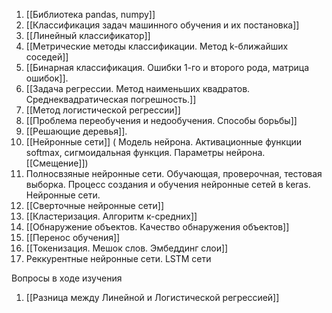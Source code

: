 1. [[Библиотека pandas, numpy]]
2. [[Классификация задач машинного обучения и их постановка]]
3. [[Линейный классификатор]]
4. [[Метрические методы классификации. Метод k-ближайших соседей]]
5. [[Бинарная классификация. Ошибки 1-го и второго рода, матрица ошибок]].
6. [[Задача регрессии. Метод наименьших квадратов. Среднеквадратическая погрешность.]]
7. [[Метод логистической регрессии]]
8. [[Проблема переобучения и недообучения. Способы борьбы]]
9. [[Решающие деревья]].
10. [[Нейронные сети]] ( Модель нейрона. Активационные функции softmax, сигмоидальная функция. Параметры нейрона. [[Смещение]])
11. Полносвзяные нейронные сети. Обучающая, проверочная, тестовая выборка. Процесс создания и обучения нейронные сетей в keras. Нейронные сети.
12. [[Сверточные нейронные сети]]
13. [[Кластеризация. Алгоритм к-средних]]
14. [[Обнаружение объектов. Качество обнаружения объектов]]
15. [[Перенос обучения]]
16. [[Токенизация. Мешок слов. Эмбеддинг слои]]
17. Реккурентные нейронные сети. LSTM сети



Вопросы в ходе изучения
1. [[Разница между Линейной и Логистической регрессией]]